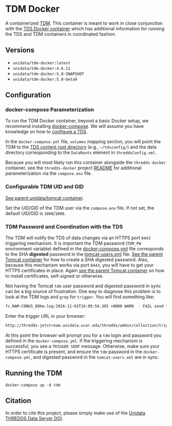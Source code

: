 # TDM Docker

A containerized [TDM](http://www.unidata.ucar.edu/software/thredds/current/tds/reference/collections/TDM.html). This container is meant to work in close conjunction with the [TDS Docker container](https://github.com/Unidata/thredds-docker) which has additional information for running the TDS and TDM containers in coordinated fashion.

## Versions

* `unidata/tdm-docker:latest`
* `unidata/tdm-docker:4.6.11`
* `unidata/tdm-docker:5.0-SNAPSHOT`
* `unidata/tdm-docker:5.0-beta9`

## Configuration
### docker-compose Parameterization

To run the TDM Docker container, beyond a basic Docker setup, we recommend installing [docker-compose](https://docs.docker.com/compose/). We will assume you have knowledge on how to [configure a TDS](https://www.unidata.ucar.edu/software/thredds/current/tds/tutorial/BasicConfigCatalogs.html).

In the `docker-compose.yml` file, `volumes` mapping section, you will point the TDM to the [TDS content root directory](https://github.com/Unidata/thredds-docker#thredds) (e.g., `~/tdsconfig/`) and the data directory corresponding to the `DataRoots` element in `threddsConfig.xml`.

Because you will most likely run this container alongside the `thredds-docker` container, see the `thredds-docker` project [README](https://github.com/Unidata/thredds-docker) for additional parameterization via the `compose.env` file.

### Configurable TDM UID and GID

[See parent unidata/tomcat container](https://github.com/Unidata/tomcat-docker#configurable-tomcat-uid-and-gid).

Set the UID/GID of the TDM user via the `compose.env` file.  If not set, the default UID/GID is `1000`/`1000`.

### TDM Password and Coordination with the TDS

The TDM will notify the TDS of data changes via an HTTPS port `8443` triggering mechanism. It is important the TDM password (`TDM_PW` environment variable) defined in the [docker-compose.yml](https://github.com/Unidata/thredds-docker/blob/master/docker-compose.yml) file corresponds to the SHA **digested** password in the [tomcat-users.xml](https://github.com/Unidata/thredds-docker/blob/master/files/tomcat-users.xml) file. [See the parent Tomcat container](https://hub.docker.com/r/unidata/tomcat-docker/) for how to create a SHA digested password. Also, because this mechanism works via port `8443`, you will have to get your HTTPS certificates in place. Again [see the parent Tomcat container](https://hub.docker.com/r/unidata/tomcat-docker/) on how to install certificates, self-signed or otherwise.

Not having the Tomcat `tdm` user password and digested password in sync can be a big source of frustration. One way to diagnose this problem is to look at the TDM logs and `grep` for `trigger`. You will find something like:

```sh
fc.NAM-CONUS_80km.log:2016-11-02T16:09:54.305 +0000 WARN  - FAIL send trigger to http://thredds-jetstream.unidata.ucar.edu/thredds/admin/collection/trigger?trigger=never&collection=NAM-CONUS_80km status = 401
```

Enter the trigger URL in your browser:

```sh
http://thredds-jetstream.unidata.ucar.edu/thredds/admin/collection/trigger?trigger=never&collection=NAM-CONUS_80km
```

At this point the browser will prompt you for a `tdm` login and password you defined in the `docker-compose.yml`. If the triggering mechanism is successful, you see a `TRIGGER SENT` message. Otherwise, make sure your HTTPS certificate is present, and ensure the `tdm` password in the `docker-compose.yml`, and digested password in the `tomcat-users.xml` are in sync.

## Running the TDM

    docker-compose up -d tdm

## Citation

In order to cite this project, please simply make use of the [Unidata THREDDS Data Server DOI](https://data.datacite.org/10.5065/D6N014KG).
